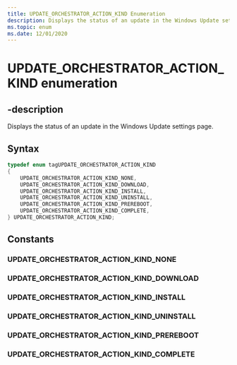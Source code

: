 ```yaml
---
title: UPDATE_ORCHESTRATOR_ACTION_KIND Enumeration
description: Displays the status of an update in the Windows Update settings page.
ms.topic: enum
ms.date: 12/01/2020
---
```


# UPDATE_ORCHESTRATOR_ACTION_KIND enumeration


## -description
Displays the status of an update in the Windows Update settings page.
        
## Syntax

```cpp
typedef enum tagUPDATE_ORCHESTRATOR_ACTION_KIND
{
    UPDATE_ORCHESTRATOR_ACTION_KIND_NONE,
    UPDATE_ORCHESTRATOR_ACTION_KIND_DOWNLOAD,
    UPDATE_ORCHESTRATOR_ACTION_KIND_INSTALL,
    UPDATE_ORCHESTRATOR_ACTION_KIND_UNINSTALL,
    UPDATE_ORCHESTRATOR_ACTION_KIND_PREREBOOT,
    UPDATE_ORCHESTRATOR_ACTION_KIND_COMPLETE,
} UPDATE_ORCHESTRATOR_ACTION_KIND;
```
## Constants

### UPDATE_ORCHESTRATOR_ACTION_KIND_NONE


### UPDATE_ORCHESTRATOR_ACTION_KIND_DOWNLOAD


### UPDATE_ORCHESTRATOR_ACTION_KIND_INSTALL


### UPDATE_ORCHESTRATOR_ACTION_KIND_UNINSTALL


### UPDATE_ORCHESTRATOR_ACTION_KIND_PREREBOOT


### UPDATE_ORCHESTRATOR_ACTION_KIND_COMPLETE
